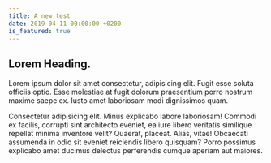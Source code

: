 ```yaml
---
title: A new test
date: 2019-04-11 00:00:00 +0200
is_featured: true
---
```


## Lorem Heading.

Lorem ipsum dolor sit amet consectetur, adipisicing elit. Fugit esse soluta officiis optio. Esse molestiae at fugit dolorum praesentium porro nostrum maxime saepe ex. Iusto amet laboriosam modi dignissimos quam.

Consectetur adipisicing elit. Minus explicabo labore laboriosam! Commodi ex facilis, corrupti sint architecto eveniet, ea iure libero veritatis similique repellat minima inventore velit? Quaerat, placeat. Alias, vitae! Obcaecati assumenda in odio sit eveniet reiciendis libero quisquam? Porro possimus explicabo amet ducimus delectus perferendis cumque aperiam aut maiores.